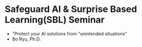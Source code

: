 # Safeguard AI & Surprise Based Learning(SBL) Seminar
- "Protect your AI solutions from "unintended situations"
- Bo Ryu, Ph.D.


